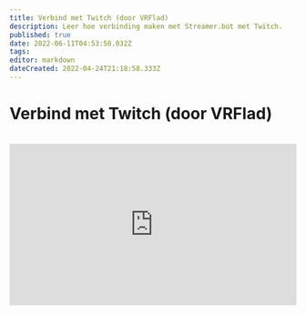 ```yaml
---
title: Verbind met Twitch (door VRFlad)
description: Leer hoe verbinding maken met Streamer.bot met Twitch.
published: true
date: 2022-06-11T04:53:50.032Z
tags:
editor: markdown
dateCreated: 2022-04-24T21:18:58.333Z
---
```


# Verbind met Twitch (door VRFlad)
<br>
<iframe src="https://www.youtube.com/embed/7MkzsxgfVgg" title="YouTube video player" frameborder="0" allow="accelerometer; autoplay; clipboard-write; encrypted-media; gyroscope; picture-in-picture; fullscreen" allow fullscreen style="border: none; max-width: 100%; width: 100%; aspect-ratio: 16/9;"></iframe>
